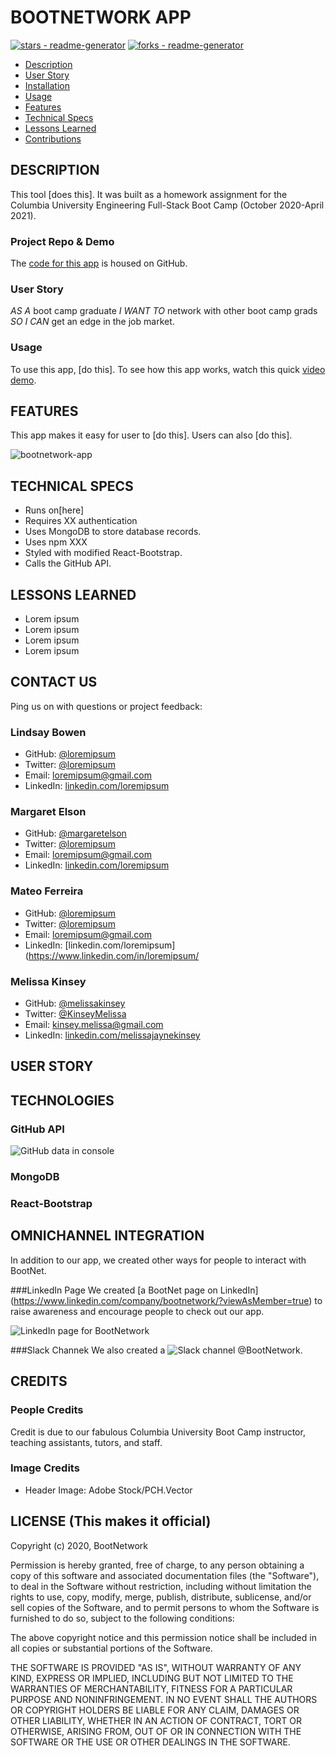 # BOOTNETWORK APP

[![stars - readme-generator](https://img.shields.io/github/stars/melissakinsey/readme-generator?style=social)](https://github.com/melissakinsey/readme-generator)
[![forks - readme-generator](https://img.shields.io/github/forks/melissakinsey/readme-generator?style=social)](https://github.com/melissakinsey/readme-generator)

* [Description](##Description)
* [User Story](##User_Story)
* [Installation](##Installation)
* [Usage](##Usage)
* [Features](##Features)
* [Technical Specs](##Technical_Specs)
* [Lessons Learned](##Lessons_Learned)
* [Contributions](##Contributions)
	

## DESCRIPTION
This tool [does this]. It was built as a homework assignment for the Columbia University Engineering Full-Stack Boot Camp (October 2020-April 2021).

### Project Repo & Demo
The [code for this app](https://github.com/margaretelson/BootNet) is housed on GitHub.  
		
### User Story
*AS A* boot camp graduate 
*I WANT TO* network with other boot camp grads 
*SO I CAN* get an edge in the job market.	
	
### Usage
To use this app, [do this]. To see how this app works, watch this quick [video demo](https://youtu.be/xxxx).
	
## FEATURES
This app makes it easy for user to [do this]. Users can also [do this].

![bootnetwork-app](assets/lorem-ipsum.png)
	
## TECHNICAL SPECS
* Runs on[here] 
* Requires XX authentication 
* Uses MongoDB to store database records. 
* Uses npm XXX 
* Styled with modified React-Bootstrap.
* Calls the GitHub API. 
	
## LESSONS LEARNED 
* Lorem ipsum
* Lorem ipsum
* Lorem ipsum
* Lorem ipsum


## CONTACT US
Ping us on with questions or project feedback:

### Lindsay Bowen
* GitHub: [@loremipsum](https://link)
* Twitter: [@loremipsum](https://twitter.com/loremipsum)
* Email: [loremipsum@gmail.com](mailto:loremipsum@gmail.com)
* LinkedIn: [linkedin.com/loremipsum](https://www.linkedin.com/in/loremipsum/)

### Margaret Elson
* GitHub: [@margaretelson](https://link)
* Twitter: [@loremipsum](https://twitter.com/loremipsum)
* Email: [loremipsum@gmail.com](mailto:loremipsum@gmail.com)
* LinkedIn: [linkedin.com/loremipsum](https://www.linkedin.com/in/loremipsum/)

### Mateo Ferreira
* GitHub: [@loremipsum](https://link)
* Twitter: [@loremipsum](https://twitter.com/loremipsum)
* Email: [loremipsum@gmail.com](mailto:loremipsum@gmail.com)
* LinkedIn: [linkedin.com/loremipsum](https://www.linkedin.com/in/loremipsum/

### Melissa Kinsey
* GitHub: [@melissakinsey](https://melissakinsey.github.io/portfolio/)
* Twitter: [@KinseyMelissa](https://twitter.com/KinseyMelissa)
* Email: [kinsey.melissa@gmail.com](mailto:kinsey.melissa@gmail.com)
* LinkedIn: [linkedin.com/melissajaynekinsey](https://www.linkedin.com/in/melissajaynekinsey/)


## USER STORY

## TECHNOLOGIES
### GitHub API
![GitHub data in console](/client/public/github-data-in-console.png)

### MongoDB

### React-Bootstrap

## OMNICHANNEL INTEGRATION
In addition to our app, we created other ways for people to interact with BootNet. 

###LinkedIn Page
We created [a BootNet page on LinkedIn] (https://www.linkedin.com/company/bootnetwork/?viewAsMember=true) to raise awareness and encourage people to check out our app.

![LinkedIn page for BootNetwork](/client/public/linkedin.png)

###Slack Channek
We also created a ![Slack channel](/client/public/slack.png) @BootNetwork.

## CREDITS

### People Credits
Credit is due to our fabulous Columbia University Boot Camp instructor, teaching assistants, tutors, and staff.

### Image Credits
* Header Image: Adobe Stock/PCH.Vector

## LICENSE (This makes it official)

Copyright (c) 2020, BootNetwork

Permission is hereby granted, free of charge, to any person obtaining a copy
of this software and associated documentation files (the "Software"), to deal
in the Software without restriction, including without limitation the rights
to use, copy, modify, merge, publish, distribute, sublicense, and/or sell
copies of the Software, and to permit persons to whom the Software is
furnished to do so, subject to the following conditions:

The above copyright notice and this permission notice shall be included in all copies or substantial portions of the Software.

THE SOFTWARE IS PROVIDED "AS IS", WITHOUT WARRANTY OF ANY KIND, EXPRESS OR
IMPLIED, INCLUDING BUT NOT LIMITED TO THE WARRANTIES OF MERCHANTABILITY,
FITNESS FOR A PARTICULAR PURPOSE AND NONINFRINGEMENT. IN NO EVENT SHALL THE
AUTHORS OR COPYRIGHT HOLDERS BE LIABLE FOR ANY CLAIM, DAMAGES OR OTHER
LIABILITY, WHETHER IN AN ACTION OF CONTRACT, TORT OR OTHERWISE, ARISING FROM,
OUT OF OR IN CONNECTION WITH THE SOFTWARE OR THE USE OR OTHER DEALINGS IN THE
SOFTWARE.

